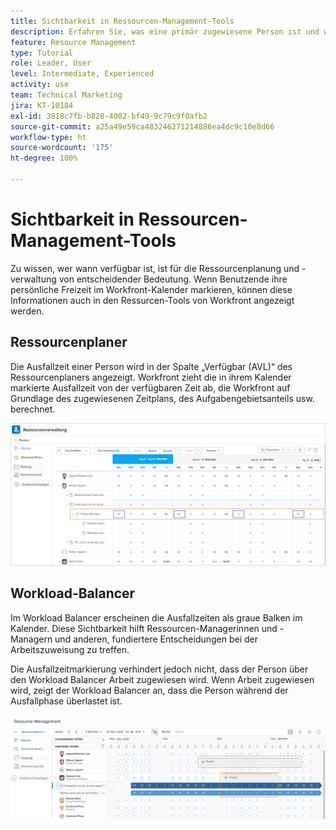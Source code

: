 ```yaml
---
title: Sichtbarkeit in Ressourcen-Management-Tools
description: Erfahren Sie, was eine primär zugewiesene Person ist und wie sie sich auf die Verwaltung Ihrer Ressourcen auswirkt.
feature: Resource Management
type: Tutorial
role: Leader, User
level: Intermediate, Experienced
activity: use
team: Technical Marketing
jira: KT-10184
exl-id: 3818c7fb-b820-4002-bf49-9c79c9f0afb2
source-git-commit: a25a49e59ca483246271214886ea4dc9c10e8d66
workflow-type: ht
source-wordcount: '175'
ht-degree: 100%

---
```


# Sichtbarkeit in Ressourcen-Management-Tools

Zu wissen, wer wann verfügbar ist, ist für die Ressourcenplanung und -verwaltung von entscheidender Bedeutung. Wenn Benutzende ihre persönliche Freizeit im Workfront-Kalender markieren, können diese Informationen auch in den Ressurcen-Tools von Workfront angezeigt werden.

## Ressourcenplaner

Die Ausfallzeit einer Person wird in der Spalte „Verfügbar (AVL)“ des Ressourcenplaners angezeigt. Workfront zieht die in ihrem Kalender markierte Ausfallzeit von der verfügbaren Zeit ab, die Workfront auf Grundlage des zugewiesenen Zeitplans, des Aufgabengebietsanteils usw. berechnet.

![Ausfallzeit in der Spalte „Verfügbar“](assets/vis_01.png)

## Workload-Balancer

Im Workload Balancer erscheinen die Ausfallzeiten als graue Balken im Kalender. Diese Sichtbarkeit hilft Ressourcen-Managerinnen und -Managern und anderen, fundiertere Entscheidungen bei der Arbeitszuweisung zu treffen.

Die Ausfallzeitmarkierung verhindert jedoch nicht, dass der Person über den Workload Balancer Arbeit zugewiesen wird. Wenn Arbeit zugewiesen wird, zeigt der Workload Balancer an, dass die Person während der Ausfallphase überlastet ist.

![Grauer Balken für Ausfallzeit](assets/vis_02.png)
